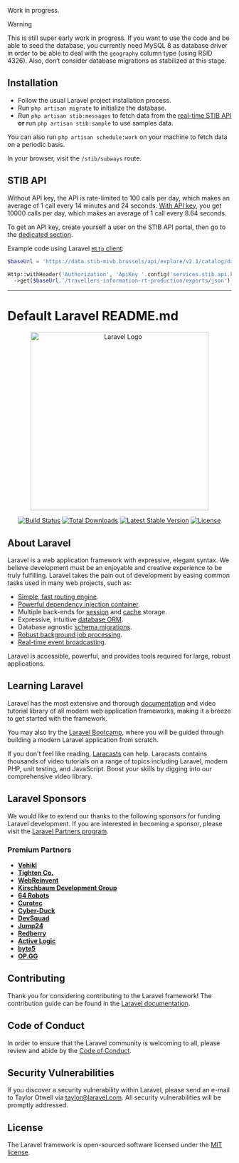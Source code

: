 Work in progress.

> [!WARNING]
> This is still super early work in progress. If you want to use the code and be able to seed the database, you currently need MySQL 8 as database driver in order to be able to deal with the `geography` column type (using RSID 4326).
> Also, don’t consider database migrations as stabilized at this stage.

## Installation

- Follow the usual Laravel project installation process.
- Run `php artisan migrate` to initialize the database.
- Run `php artisan stib:messages` to fetch data from the [real-time STIB API](https://data.stib-mivb.brussels/explore/dataset/travellers-information-rt-production/information/) **or** run `php artisan stib:sample` to use samples data.

You can also run `php artisan schedule:work` on your machine to fetch data on a periodic basis.

In your browser, visit the `/stib/subways` route.

## STIB API

Without API key, the API is rate-limited to 100 calls per day, which makes an average of 1 call every 14 minutes and 24 seconds. [With API key](https://help.opendatasoft.com/apis/ods-explore-v2/#section/Authentication/Finding-and-generating-API-keys), you get 10000 calls per day, which makes an average of 1 call every 8.64 seconds.

To get an API key, create yourself a user on the STIB API portal, then go to the [dedicated section](https://data.stib-mivb.brussels/account/api-keys/).

Example code using Laravel [`Http` client](https://laravel.com/docs/11.x/http-client):

```php
$baseUrl = 'https://data.stib-mivb.brussels/api/explore/v2.1/catalog/datasets';

Http::withHeader('Authorization', 'ApiKey '.config('services.stib.api.key'))
  ->get($baseUrl.'/travellers-information-rt-production/exports/json');
```

---

# Default Laravel README.md

<p align="center"><a href="https://laravel.com" target="_blank"><img src="https://raw.githubusercontent.com/laravel/art/master/logo-lockup/5%20SVG/2%20CMYK/1%20Full%20Color/laravel-logolockup-cmyk-red.svg" width="400" alt="Laravel Logo"></a></p>

<p align="center">
<a href="https://github.com/laravel/framework/actions"><img src="https://github.com/laravel/framework/workflows/tests/badge.svg" alt="Build Status"></a>
<a href="https://packagist.org/packages/laravel/framework"><img src="https://img.shields.io/packagist/dt/laravel/framework" alt="Total Downloads"></a>
<a href="https://packagist.org/packages/laravel/framework"><img src="https://img.shields.io/packagist/v/laravel/framework" alt="Latest Stable Version"></a>
<a href="https://packagist.org/packages/laravel/framework"><img src="https://img.shields.io/packagist/l/laravel/framework" alt="License"></a>
</p>

## About Laravel

Laravel is a web application framework with expressive, elegant syntax. We believe development must be an enjoyable and creative experience to be truly fulfilling. Laravel takes the pain out of development by easing common tasks used in many web projects, such as:

- [Simple, fast routing engine](https://laravel.com/docs/routing).
- [Powerful dependency injection container](https://laravel.com/docs/container).
- Multiple back-ends for [session](https://laravel.com/docs/session) and [cache](https://laravel.com/docs/cache) storage.
- Expressive, intuitive [database ORM](https://laravel.com/docs/eloquent).
- Database agnostic [schema migrations](https://laravel.com/docs/migrations).
- [Robust background job processing](https://laravel.com/docs/queues).
- [Real-time event broadcasting](https://laravel.com/docs/broadcasting).

Laravel is accessible, powerful, and provides tools required for large, robust applications.

## Learning Laravel

Laravel has the most extensive and thorough [documentation](https://laravel.com/docs) and video tutorial library of all modern web application frameworks, making it a breeze to get started with the framework.

You may also try the [Laravel Bootcamp](https://bootcamp.laravel.com), where you will be guided through building a modern Laravel application from scratch.

If you don't feel like reading, [Laracasts](https://laracasts.com) can help. Laracasts contains thousands of video tutorials on a range of topics including Laravel, modern PHP, unit testing, and JavaScript. Boost your skills by digging into our comprehensive video library.

## Laravel Sponsors

We would like to extend our thanks to the following sponsors for funding Laravel development. If you are interested in becoming a sponsor, please visit the [Laravel Partners program](https://partners.laravel.com).

### Premium Partners

- **[Vehikl](https://vehikl.com/)**
- **[Tighten Co.](https://tighten.co)**
- **[WebReinvent](https://webreinvent.com/)**
- **[Kirschbaum Development Group](https://kirschbaumdevelopment.com)**
- **[64 Robots](https://64robots.com)**
- **[Curotec](https://www.curotec.com/services/technologies/laravel/)**
- **[Cyber-Duck](https://cyber-duck.co.uk)**
- **[DevSquad](https://devsquad.com/hire-laravel-developers)**
- **[Jump24](https://jump24.co.uk)**
- **[Redberry](https://redberry.international/laravel/)**
- **[Active Logic](https://activelogic.com)**
- **[byte5](https://byte5.de)**
- **[OP.GG](https://op.gg)**

## Contributing

Thank you for considering contributing to the Laravel framework! The contribution guide can be found in the [Laravel documentation](https://laravel.com/docs/contributions).

## Code of Conduct

In order to ensure that the Laravel community is welcoming to all, please review and abide by the [Code of Conduct](https://laravel.com/docs/contributions#code-of-conduct).

## Security Vulnerabilities

If you discover a security vulnerability within Laravel, please send an e-mail to Taylor Otwell via [taylor@laravel.com](mailto:taylor@laravel.com). All security vulnerabilities will be promptly addressed.

## License

The Laravel framework is open-sourced software licensed under the [MIT license](https://opensource.org/licenses/MIT).

